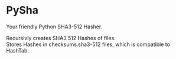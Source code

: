 # PySha
Your friendly Python SHA3-512 Hasher.

Recursivly creates SHA3 512 Hashes of files.<br>
Stores Hashes in checksums.sha3-512 files, which is compatible to HashTab.
